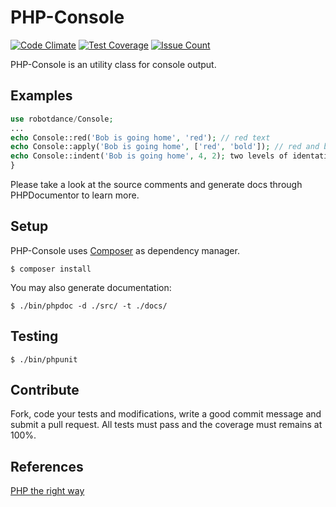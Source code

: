 # PHP-Console

[![Code Climate](https://codeclimate.com/github/robotdance/php-console/badges/gpa.svg)](https://codeclimate.com/github/robotdance/php-console)
[![Test Coverage](https://codeclimate.com/github/robotdance/php-console/badges/coverage.svg)](https://codeclimate.com/github/robotdance/php-console/coverage)
[![Issue Count](https://codeclimate.com/github/robotdance/php-console/badges/issue_count.svg)](https://codeclimate.com/github/robotdance/php-console)

PHP-Console is an utility class for console output.

## Examples

```php
use robotdance/Console;
...
echo Console::red('Bob is going home', 'red'); // red text
echo Console::apply('Bob is going home', ['red', 'bold']); // red and bold text
echo Console::indent('Bob is going home', 4, 2); two levels of identation
}
```
Please take a look at the source comments and generate docs through PHPDocumentor to learn more.

## Setup

PHP-Console uses [Composer](https://getcomposer.org/) as dependency manager.

`$ composer install`

You may also generate documentation:

`$ ./bin/phpdoc -d ./src/ -t ./docs/`

## Testing

`$ ./bin/phpunit`

## Contribute

Fork, code your tests and modifications, write a good commit message and submit a pull request.
All tests must pass and the coverage must remains at 100%.

## References

[PHP the right way](http://www.phptherightway.com)
